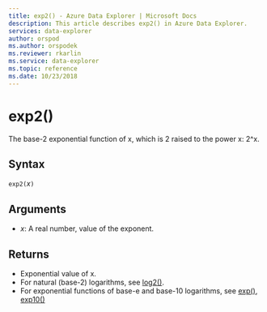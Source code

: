 ```yaml
---
title: exp2() - Azure Data Explorer | Microsoft Docs
description: This article describes exp2() in Azure Data Explorer.
services: data-explorer
author: orspod
ms.author: orspodek
ms.reviewer: rkarlin
ms.service: data-explorer
ms.topic: reference
ms.date: 10/23/2018
---
```

# exp2()

The base-2 exponential function of x, which is 2 raised to the power x: 2^x.  

## Syntax

`exp2(`*x*`)`

## Arguments

* *x*: A real number, value of the exponent.

## Returns

* Exponential value of x.
* For natural (base-2) logarithms, see [log2()](log2-function.md).
* For exponential functions of base-e and base-10 logarithms, see [exp()](exp-function.md), [exp10()](exp10-function.md)